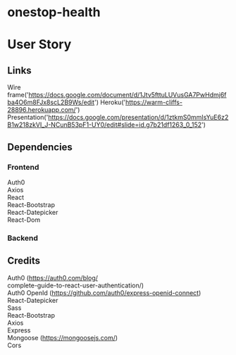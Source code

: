 # onestop-health

# User Story


## Links
Wire frame('https://docs.google.com/document/d/1Jtv5fttuLUVusGA7PwHdmj6fba4O6m8FJx8scL2B9Ws/edit')
Heroku('https://warm-cliffs-28896.herokuapp.com/')
Presentation('https://docs.google.com/presentation/d/1ztkmS0mmIsYuE6z2B1w218zkVI_J-NCunB53pF1-UY0/edit#slide=id.g7b21df1263_0_152')

## Dependencies

 ### Frontend                                 
 Auth0 <br>
 Axios <br>
 React <br>
 React-Bootstrap <br>
 React-Datepicker <br>
 React-Dom <br>

### Backend


 ## Credits
 Auth0 (https://auth0.com/blog/ <br>
 complete-guide-to-react-user-authentication/) <br>
 Auth0 OpenId (https://github.com/auth0/express-openid-connect) <br>
 React-Datepicker <br>
 Sass <br>
 React-Bootstrap <br>
 Axios <br>
 Express <br>
 Mongoose (https://mongoosejs.com/) <br>
 Cors <br>
